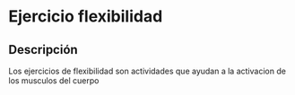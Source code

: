# Ejercicio flexibilidad 

## Descripción
Los ejercicios de flexibilidad son actividades que ayudan a la activacion de los musculos del cuerpo